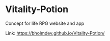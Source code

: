 # Vitality-Potion
Concept for life RPG website and app

Link:  https://bholmdev.github.io/Vitality-Potion/